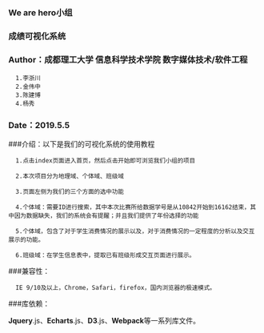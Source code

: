 ### We are hero小组
### 成绩可视化系统
### Author：成都理工大学 信息科学技术学院 数字媒体技术/软件工程
      1.李浙川
	  2.金伟中
	  3.陈建博
	  4.杨秀
	  
### Date：2019.5.5




###介绍：以下是我们的可视化系统的使用教程

      1.点击index页面进入首页，然后点击开始即可浏览我们小组的项目
	  
	  2.本次项目分为地理域、个体域、班级域
	  
	  3.页面左侧为我们的三个方面的选中功能
	  
	  4.个体域：需要ID进行搜索，其中本次比赛所给数据学号是从10842开始到16162结束，其中因为数据缺失，我们的系统会有提醒；并且我们提供了年份选择的功能
	  
	  5.个体域，包含了对于学生消费情况的展示以及，对于消费情况的一定程度的分析以及交互展示的功能。
	  
	  6.班级域：在学生信息表中，提取已有班级形成交互页面进行展示。

###兼容性：
      
	  IE 9/10及以上，Chrome，Safari，firefox，国内浏览器的极速模式。
 
###库依赖：

**Jquery**.js、**Echarts**.js、**D3**.js、**Webpack**等一系列库文件。


